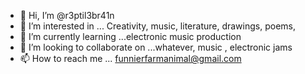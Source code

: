 - 👋 Hi, I’m @r3ptil3br41n
- 👀 I’m interested in ... Creativity, music, literature, drawings, poems, 
- 🌱 I’m currently learning ...electronic music production
- 💞️ I’m looking to collaborate on ...whatever, music , electronic jams
- 📫 How to reach me ... funnierfarmanimal@gmail.com

<!---
r3ptil3br41n/r3ptil3br41n is a ✨ special ✨ repository because its `README.md` (this file) appears on your GitHub profile.
You can click the Preview link to take a look at your changes.
--->
